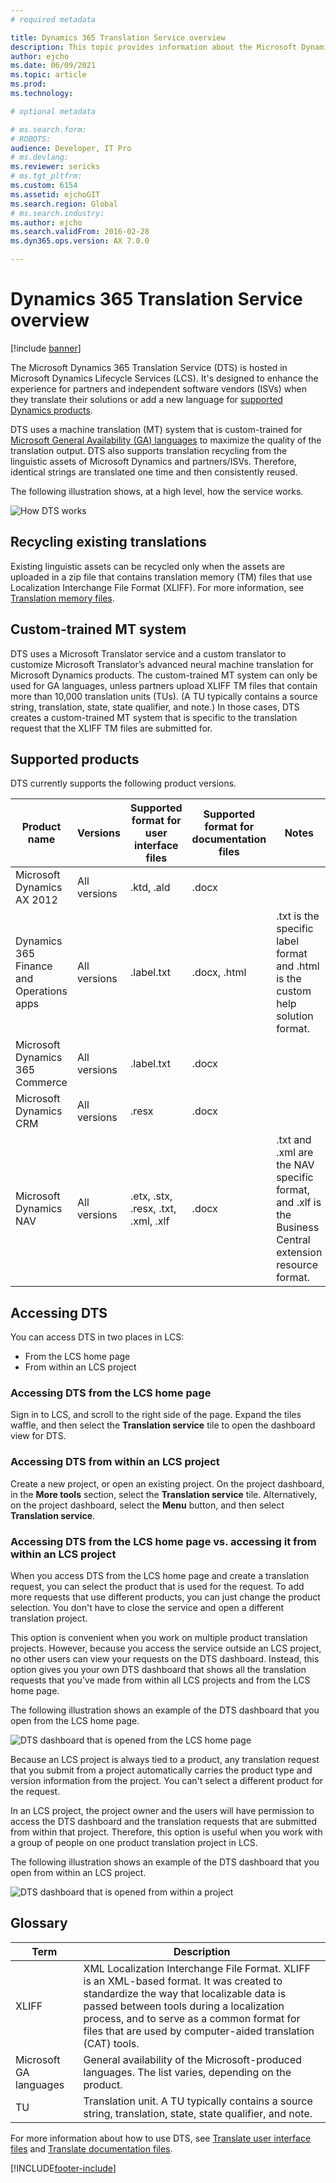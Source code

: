 ```yaml
---
# required metadata

title: Dynamics 365 Translation Service overview
description: This topic provides information about the Microsoft Dynamics 365 Translation Service (DTS).
author: ejcho
ms.date: 06/09/2021
ms.topic: article
ms.prod: 
ms.technology: 

# optional metadata

# ms.search.form: 
# ROBOTS: 
audience: Developer, IT Pro
# ms.devlang: 
ms.reviewer: sericks
# ms.tgt_pltfrm: 
ms.custom: 6154
ms.assetid: ejchoGIT
ms.search.region: Global
# ms.search.industry: 
ms.author: ejcho
ms.search.validFrom: 2016-02-28
ms.dyn365.ops.version: AX 7.0.0

---
```


# Dynamics 365 Translation Service overview

[!include [banner](../includes/banner.md)]

The Microsoft Dynamics 365 Translation Service (DTS) is hosted in Microsoft Dynamics Lifecycle Services (LCS). It's designed to enhance the experience for partners and independent software vendors (ISVs) when they translate their solutions or add a new language for [supported Dynamics products](./translation-service-overview.md#supported-products).

DTS uses a machine translation (MT) system that is custom-trained for [Microsoft General Availability (GA) languages](./translation-service-overview.md#glossary) to maximize the quality of the translation output. DTS also supports translation recycling from the linguistic assets of Microsoft Dynamics and partners/ISVs. Therefore, identical strings are translated one time and then consistently reused.

The following illustration shows, at a high level, how the service works.

![How DTS works](./media/dts-overview.png "How DTS works")

## Recycling existing translations
Existing linguistic assets can be recycled only when the assets are uploaded in a zip file that contains translation memory (TM) files that use Localization Interchange File Format (XLIFF). For more information, see [Translation memory files](./use-translation-service-tm.md).

## Custom-trained MT system
DTS uses a Microsoft Translator service and a custom translator to customize Microsoft Translator’s advanced neural machine translation for Microsoft Dynamics products. The custom-trained MT system can only be used for GA languages, unless partners upload XLIFF TM files that contain more than 10,000 translation units (TUs). (A TU typically contains a source string, translation, state, state qualifier, and note.) In those cases, DTS creates a custom-trained MT system that is specific to the translation request that the XLIFF TM files are submitted for.


## Supported products
DTS currently supports the following product versions.

| Product name | Versions | Supported format for user interface files | Supported format for documentation files | Notes |
|--------------|----------|-------------------------------------------|------------------------------------------|-------|
| Microsoft Dynamics AX 2012 | All versions | .ktd, .ald | .docx | |
| Dynamics 365 Finance and Operations apps | All versions | .label.txt | .docx, .html | .txt is the specific label format and .html is the custom help solution format. |
| Microsoft Dynamics 365 Commerce | All versions | .label.txt | .docx | |
| Microsoft Dynamics CRM | All versions | .resx | .docx | |
| Microsoft Dynamics NAV | All versions | .etx, .stx, .resx, .txt, .xml, .xlf | .docx | .txt and .xml are the NAV specific format, and .xlf is the Business Central extension resource format. |

## Accessing DTS
You can access DTS in two places in LCS:

- From the LCS home page
- From within an LCS project

### Accessing DTS from the LCS home page
Sign in to LCS, and scroll to the right side of the page. Expand the tiles waffle, and then select the **Translation service** tile to open the dashboard view for DTS.

### Accessing DTS from within an LCS project
Create a new project, or open an existing project. On the project dashboard, in the **More tools** section, select the **Translation service** tile. Alternatively, on the project dashboard, select the **Menu** button, and then select **Translation service**.

### Accessing DTS from the LCS home page vs. accessing it from within an LCS project
When you access DTS from the LCS home page and create a translation request, you can select the product that is used for the request. To add more requests that use different products, you can just change the product selection. You don't have to close the service and open a different translation project.

This option is convenient when you work on multiple product translation projects. However, because you access the service outside an LCS project, no other users can view your requests on the DTS dashboard. Instead, this option gives you your own DTS dashboard that shows all the translation requests that you've made from within all LCS projects and from the LCS home page.

The following illustration shows an example of the DTS dashboard that you open from the LCS home page.

![DTS dashboard that is opened from the LCS home page](./media/dts-home-dashboard.png "DTS dashboard that is opened from the LCS home page")

Because an LCS project is always tied to a product, any translation request that you submit from a project automatically carries the product type and version information from the project. You can't select a different product for the request.

In an LCS project, the project owner and the users will have permission to access the DTS dashboard and the translation requests that are submitted from within that project. Therefore, this option is useful when you work with a group of people on one product translation project in LCS.

The following illustration shows an example of the DTS dashboard that you open from within an LCS project.

![DTS dashboard that is opened from within a project](./media/dts-project-dashboard.png "DTS dashboard that is opened from within a project")

## Glossary

| Term | Description |
|------|-------------|
| XLIFF | XML Localization Interchange File Format. XLIFF is an XML-based format. It was created to standardize the way that localizable data is passed between tools during a localization process, and to serve as a common format for files that are used by computer-aided translation (CAT) tools. |
| Microsoft GA languages | General availability of the Microsoft-produced languages. The list varies, depending on the product. |
| TU | Translation unit. A TU typically contains a source string, translation, state, state qualifier, and note. |


For more information about how to use DTS, see [Translate user interface files](use-translation-service.md) and [Translate documentation files](use-translation-service-ua.md).



[!INCLUDE[footer-include](../../../includes/footer-banner.md)]
